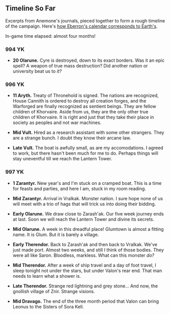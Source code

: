 ## Timeline So Far

Excerpts from Anemone's journals, pieced together to form a rough timeline of the campaign. Here's [how Eberron's calendar corresponds to Earth's](https://sagas-of-eberron.obsidianportal.com/wikis/eberron-calendar).

In-game time elapsed: almost four months!

### 994 YK

- **20 Olarune.** Cyre is destroyed, down to its exact borders. Was it an epic spell? A weapon of true mass destruction? Did another nation or university beat us to _it?_

### 996 YK
- **11 Aryth.** Treaty of Thronehold is signed. The nations are recognized, House Cannith is ordered to destroy all creation forges, and the Warforged are finally recognized as sentient beings. They are fellow children of Khorvaire. Aside from us, they are the only other true children of Khorvaire. It is right and just that they take their place in society as peoples and not war machines.

- **Mid Vult.** Hired as a research assistant with some other strangers. They are a strange bunch. I doubt they know their arcane law.
- **Late Vult.** The boat is awfully small, as are my accomodations. I agreed to work, but there hasn't been much for me to do. Perhaps things will stay uneventful till we reach the Lantern Tower.

### 997 YK

- **1 Zarantyr.** New year's and I'm stuck on a cramped boat. This is a time for feasts and parties, and here I am, stuck in my room reading.
- **Mid Zarantyr.** Arrival in Vralkak. Monster nation. I sure hope none of us will meet with a trio of hags that will trick us into doing their bidding.

- **Early Olarune.** We draw close to Zarash'ak. Our five week journey ends at last. Soon we will reach the Lantern Tower and divine its secrets.
- **Mid Olarune.** A week in this dreadful place! Glumtown is almost a fitting name. It is Glum. But it is barely a village.

- **Early Therendor.** Back to Zarash'ak and then back to Vralkak. We've just made port. Almost two weeks, and still I think of those bodies. They were all like Saron. Bloodless, markless. What can this monster _do?_
- **Mid Therendor.** After a week of ship travel and a day of foot travel, I sleep tonight not under the stars, but under Valon's rear end. That man needs to learn what a shower is.
- **Late Therendor.** Strange red lightning and grey stone... And now, the gnollish village of Znir. Strange visions.

- **Mid Dravago.** The end of the three month period that Valon can bring Leonus to the Sisters of Sora Kell.
